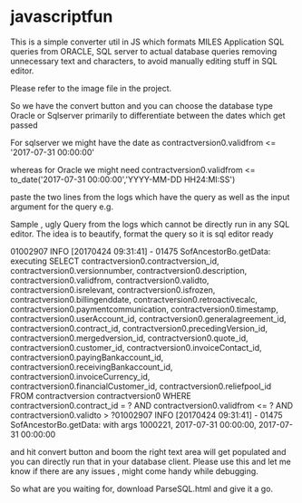 # javascriptfun
This is a simple converter util in JS which formats MILES Application SQL queries from ORACLE, SQL server to actual database queries removing unnecessary text and characters, to avoid manually editing stuff in SQL editor.

Please refer to the image file in the project. 

So we have the convert button and you can choose the database type Oracle or Sqlserver primarily to differentiate between the dates which get passed

For sqlserver we might have the date as contractversion0.validfrom <= '2017-07-31 00:00:00'

whereas for Oracle we might need contractversion0.validfrom <= to_date('2017-07-31 00:00:00','YYYY-MM-DD HH24:MI:SS')

 
paste the two lines from the logs which have the query as well as the input argument for the query e.g.

Sample , ugly Query from the logs which cannot be directly run in any SQL editor. The idea is to beautify, format the query so it is sql editor ready

01002907 INFO [20170424 09:31:41] - 01475 SofAncestorBo.getData: executing SELECT contractversion0.contractversion_id, contractversion0.versionnumber, contractversion0.description, contractversion0.validfrom, contractversion0.validto, contractversion0.isrelevant, contractversion0.isfrozen, contractversion0.billingenddate, contractversion0.retroactivecalc, contractversion0.paymentcommunication, contractversion0.timestamp, contractversion0.userAccount_id, contractversion0.generalagreement_id, contractversion0.contract_id, contractversion0.precedingVersion_id, contractversion0.mergedversion_id, contractversion0.quote_id, contractversion0.customer_id, contractversion0.invoiceContact_id, contractversion0.payingBankaccount_id, contractversion0.receivingBankaccount_id, contractversion0.invoiceCurrency_id, contractversion0.financialCustomer_id, contractversion0.reliefpool_id FROM contractversion contractversion0 WHERE contractversion0.contract_id = ? AND contractversion0.validfrom <= ? AND contractversion0.validto > ?01002907 INFO [20170424 09:31:41] - 01475 SofAncestorBo.getData: with args 1000221, 2017-07-31 00:00:00, 2017-07-31 00:00:00


and hit convert button and boom the right text area will get populated and you can directly run that in your database client. Please use this and let me know if there are any issues , might come handy while debugging.

So what are you waiting for, download  ParseSQL.html and give it a go.
